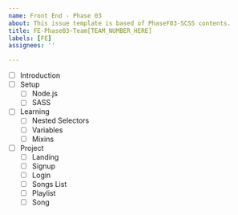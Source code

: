 ```yaml
---
name: Front End - Phase 03
about: This issue template is based of PhaseF03-SCSS contents.
title: FE-Phase03-Team[TEAM_NUMBER_HERE]
labels: [FE]
assignees: ''

---
```


- [ ] Introduction
- [ ] Setup
  - [ ] Node.js
  - [ ] SASS
- [ ] Learning
  - [ ] Nested Selectors
  - [ ] Variables
  - [ ] Mixins
- [ ] Project
  - [ ] Landing
  - [ ] Signup
  - [ ] Login
  - [ ] Songs List
  - [ ] Playlist
  - [ ] Song

